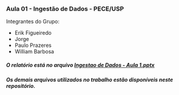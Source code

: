 ### Aula 01 - Ingestão de Dados - PECE/USP

Integrantes do Grupo:
- Erik Figueiredo
- Jorge
- Paulo Prazeres
- William Barbosa

##### O relatório está no arquivo [Ingestao de Dados - Aula 1.pptx](https://github.com/erikassuncao/ingestao-de-dados-aula-01/blob/main/Ingestao%20de%20Dados%20-%20Aula%201.pptx "Ingestao de Dados - Aula 1.pptx")
##### Os demais arquivos utilizados no trabalho estão disponíveis neste repositório.

